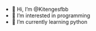 - 👋 Hi, I’m @Kitengesfbb
- 👀 I’m interested in programming 
- 🌱 I’m currently learning python 

<!---
Kitengesfbb/Kitengesfbb is a ✨ special ✨ repository because its `README.md` (this file) appears on your GitHub profile.
You can click the Preview link to take a look at your changes.
--->
